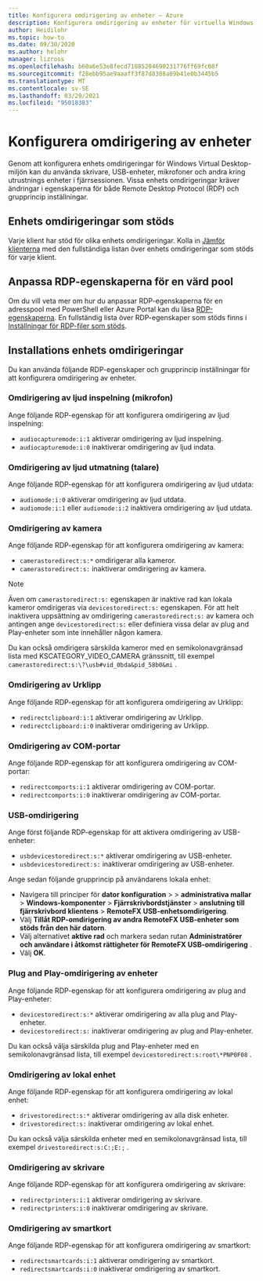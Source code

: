 ```yaml
---
title: Konfigurera omdirigering av enheter – Azure
description: Konfigurera omdirigering av enheter för virtuella Windows-datorer.
author: Heidilohr
ms.topic: how-to
ms.date: 09/30/2020
ms.author: helohr
manager: lizross
ms.openlocfilehash: b60a6e53e8fecd71885204690231776ff69fc08f
ms.sourcegitcommit: f28ebb95ae9aaaff3f87d8388a09b41e0b3445b5
ms.translationtype: MT
ms.contentlocale: sv-SE
ms.lasthandoff: 03/29/2021
ms.locfileid: "95018383"
---
```

# <a name="configure-device-redirections"></a>Konfigurera omdirigering av enheter

Genom att konfigurera enhets omdirigeringar för Windows Virtual Desktop-miljön kan du använda skrivare, USB-enheter, mikrofoner och andra kring utrustnings enheter i fjärrsessionen. Vissa enhets omdirigeringar kräver ändringar i egenskaperna för både Remote Desktop Protocol (RDP) och grupprincip inställningar.

## <a name="supported-device-redirections"></a>Enhets omdirigeringar som stöds

Varje klient har stöd för olika enhets omdirigeringar. Kolla in [Jämför klienterna](/windows-server/remote/remote-desktop-services/clients/remote-desktop-app-compare) med den fullständiga listan över enhets omdirigeringar som stöds för varje klient.

## <a name="customizing-rdp-properties-for-a-host-pool"></a>Anpassa RDP-egenskaperna för en värd pool

Om du vill veta mer om hur du anpassar RDP-egenskaperna för en adresspool med PowerShell eller Azure Portal kan du läsa [RDP-egenskaperna](customize-rdp-properties.md). En fullständig lista över RDP-egenskaper som stöds finns i [Inställningar för RDP-filer som stöds](/windows-server/remote/remote-desktop-services/clients/rdp-files?context=%2fazure%2fvirtual-desktop%2fcontext%2fcontext).

## <a name="setup-device-redirections"></a>Installations enhets omdirigeringar

Du kan använda följande RDP-egenskaper och grupprincip inställningar för att konfigurera omdirigering av enheter.

### <a name="audio-input-microphone-redirection"></a>Omdirigering av ljud inspelning (mikrofon)

Ange följande RDP-egenskap för att konfigurera omdirigering av ljud inspelning:

- `audiocapturemode:i:1` aktiverar omdirigering av ljud inspelning.
- `audiocapturemode:i:0` inaktiverar omdirigering av ljud indata.

### <a name="audio-output-speaker-redirection"></a>Omdirigering av ljud utmatning (talare)

Ange följande RDP-egenskap för att konfigurera omdirigering av ljud utdata:

- `audiomode:i:0` aktiverar omdirigering av ljud utdata.
- `audiomode:i:1` eller `audiomode:i:2` inaktivera omdirigering av ljud utdata.

### <a name="camera-redirection"></a>Omdirigering av kamera

Ange följande RDP-egenskap för att konfigurera omdirigering av kamera:

- `camerastoredirect:s:*` omdirigerar alla kameror.
- `camerastoredirect:s:` inaktiverar omdirigering av kamera.

>[!NOTE]
>Även om `camerastoredirect:s:` egenskapen är inaktive rad kan lokala kameror omdirigeras via `devicestoredirect:s:` egenskapen. För att helt inaktivera uppsättning av omdirigering `camerastoredirect:s:` av kamera och antingen ange `devicestoredirect:s:` eller definiera vissa delar av plug and Play-enheter som inte innehåller någon kamera.

Du kan också omdirigera särskilda kameror med en semikolonavgränsad lista med KSCATEGORY_VIDEO_CAMERA gränssnitt, till exempel `camerastoredirect:s:\?\usb#vid_0bda&pid_58b0&mi` . 

### <a name="clipboard-redirection"></a>Omdirigering av Urklipp

Ange följande RDP-egenskap för att konfigurera omdirigering av Urklipp:

- `redirectclipboard:i:1` aktiverar omdirigering av Urklipp.
- `redirectclipboard:i:0` inaktiverar omdirigering av Urklipp.

### <a name="com-port-redirections"></a>Omdirigering av COM-portar

Ange följande RDP-egenskap för att konfigurera omdirigering av COM-portar:

- `redirectcomports:i:1` aktiverar omdirigering av COM-portar.
- `redirectcomports:i:0` inaktiverar omdirigering av COM-portar.

### <a name="usb-redirection"></a>USB-omdirigering

Ange först följande RDP-egenskap för att aktivera omdirigering av USB-enheter:

- `usbdevicestoredirect:s:*` aktiverar omdirigering av USB-enheter.
- `usbdevicestoredirect:s:` inaktiverar omdirigering av USB-enheter.

Ange sedan följande grupprincip på användarens lokala enhet:

- Navigera till principer för **dator konfiguration**  >   >  **administrativa mallar**  >  **Windows-komponenter**  >  **Fjärrskrivbordstjänster**  >  **anslutning till fjärrskrivbord klientens**  >  **RemoteFX USB-enhetsomdirigering**.
- Välj **Tillåt RDP-omdirigering av andra RemoteFX USB-enheter som stöds från den här datorn**.
- Välj alternativet **aktive rad** och markera sedan rutan **Administratörer och användare i åtkomst rättigheter för RemoteFX USB-omdirigering** .
- Välj **OK**.

### <a name="plug-and-play-device-redirection"></a>Plug and Play-omdirigering av enheter

Ange följande RDP-egenskap för att konfigurera omdirigering av plug and Play-enheter:

- `devicestoredirect:s:*` aktiverar omdirigering av alla plug and Play-enheter.
- `devicestoredirect:s:` inaktiverar omdirigering av plug and Play-enheter.

Du kan också välja särskilda plug and Play-enheter med en semikolonavgränsad lista, till exempel `devicestoredirect:s:root\*PNP0F08` .

### <a name="local-drive-redirection"></a>Omdirigering av lokal enhet

Ange följande RDP-egenskap för att konfigurera omdirigering av lokal enhet:

- `drivestoredirect:s:*` aktiverar omdirigering av alla disk enheter.
- `drivestoredirect:s:` inaktiverar omdirigering av lokal enhet.

Du kan också välja särskilda enheter med en semikolonavgränsad lista, till exempel `drivestoredirect:s:C:;E:;` .

### <a name="printer-redirection"></a>Omdirigering av skrivare

Ange följande RDP-egenskap för att konfigurera omdirigering av skrivare:

- `redirectprinters:i:1` aktiverar omdirigering av skrivare.
- `redirectprinters:i:0` inaktiverar omdirigering av skrivare.

### <a name="smart-card-redirection"></a>Omdirigering av smartkort

Ange följande RDP-egenskap för att konfigurera omdirigering av smartkort:

- `redirectsmartcards:i:1` aktiverar omdirigering av smartkort.
- `redirectsmartcards:i:0` inaktiverar omdirigering av smartkort.